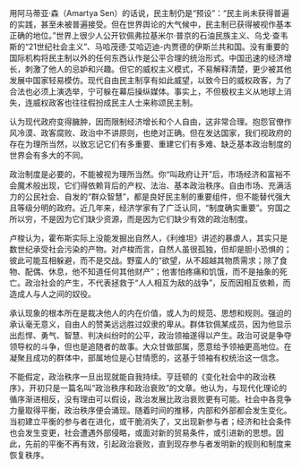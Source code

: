 用阿马蒂亚·森（Amartya Sen）的话说，民主制仍是“预设”：“民主尚未获得普遍的实践，甚至未被普遍接受。但在世界舆论的大气候中，民主制已获得被视作基本正确的地位。”世界上很少人公开钦佩弗拉基米尔·普京的石油民族主义、乌戈·查韦斯的“21世纪社会主义”、马哈茂德·艾哈迈迪-内贾德的伊斯兰共和国。没有重要的国际机构将民主制以外的任何东西认作是公平合理的统治形式。中国迅速的经济增长，刺激了他人的忌妒和兴趣。但它的威权主义模式，不易解释清楚，更少被其他发展中国家轻易模仿。现代自由民主制享有如此威望，以致今日的威权政客，为了合法也必须上演选举，宁可躲在幕后操纵媒体。事实上，不但极权主义从地球上消失，连威权政客也往往假扮成民主人士来称颂民主制。



认为现代政府变得臃肿，因而限制经济增长和个人自由，这非常合理。抱怨官僚作风冷漠、政客腐败、政治中不讲原则，也绝对正确。但在发达国家，我们视政府的存在为理所当然，以致忘记它们有多重要、重建它们有多难、缺乏基本政治制度的世界会有多大的不同。



政治制度是必要的，不能被视为理所当然。你“叫政府让开”后，市场经济和富裕不会魔术般出现，它们得依赖背后的产权、法治、基本政治秩序。自由市场、充满活力的公民社会、自发的“群众智慧”，都是良好民主制的重要组件，但不能替代强大且等级分明的政府。近几年来，经济学家有了广泛认同，“制度确实重要”。穷国之所以穷，不是因为它们缺少资源，而是因为它们缺少有效的政治制度。



卢梭认为，霍布斯实际上没能发掘出自然人，《利维坦》讲述的暴虐人，其实只是数世纪承受社会污染的产物。对卢梭而言，自然人虽很孤独，但却是胆小恐惧的；彼此可能互相躲避，而不是交战。野蛮人的“欲望，从不超越其物质需求；除了食物、配偶、休息，他不知道任何其他财产”；他害怕疼痛和饥饿，而不是抽象的死亡。政治社会的产生，不代表拯救于“人人相互为敌的战争”，反而因相互依赖，而造成人与人之间的奴役。



承认现象的根本所在是裁决他人的内在价值，或人为的规范、思想和规则。强迫的承认毫无意义，自由人的赞美远远胜过奴隶的卑从。群体钦佩某成员，因为他显示出彪悍、勇气、智慧、判决纠纷时的公平，政治领袖遂得以产生。政治可说是争夺领导权的斗争，但也是追随者的故事。大众甘做部属，愿意给予领袖更高地位。在凝聚且成功的群体中，部属地位是心甘情愿的，这基于领袖有权统治这一信念。



不能假定，政治秩序一旦出现就能自我持续。亨廷顿的《变化社会中的政治秩序》，开初只是一篇名叫“政治秩序和政治衰败”的文章。他认为，与现代化理论的循序渐进相反，没有理由可以假设，政治发展比政治衰败更有可能。社会中各竞争力量取得平衡，政治秩序便会涌现。随着时间的推移，内部和外部都会发生变化。当初建立平衡的参与者在进化，或干脆消失了，又出现新参与者；经济和社会条件也会发生变更，社会遭遇外部侵略，或面对新的贸易条件，或引进新的思想。因此，先前的平衡不再有效，引起政治衰败，直到现存参与者发明新的规则和制度来恢复秩序。